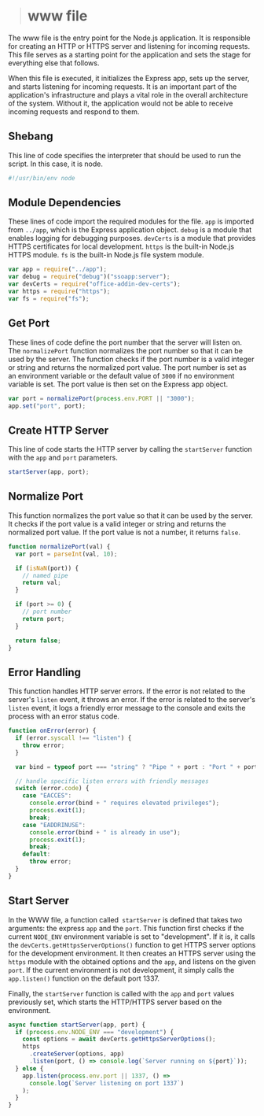 > # www file

The www file is the entry point for the Node.js application. It is responsible for creating an HTTP or HTTPS server and listening for incoming requests. This file serves as a starting point for the application and sets the stage for everything else that follows.

When this file is executed, it initializes the Express app, sets up the server, and starts listening for incoming requests. It is an important part of the application's infrastructure and plays a vital role in the overall architecture of the system. Without it, the application would not be able to receive incoming requests and respond to them.

## Shebang

This line of code specifies the interpreter that should be used to run the script. In this case, it is node.

```sh
#!/usr/bin/env node
```

## Module Dependencies

These lines of code import the required modules for the file. `app` is imported from `../app`, which is the Express application object. `debug` is a module that enables logging for debugging purposes. `devCerts` is a module that provides HTTPS certificates for local development. `https` is the built-in Node.js HTTPS module. `fs` is the built-in Node.js file system module.

```js
var app = require("../app");
var debug = require("debug")("ssoapp:server");
var devCerts = require("office-addin-dev-certs");
var https = require("https");
var fs = require("fs");
```

## Get Port

These lines of code define the port number that the server will listen on. The `normalizePort` function normalizes the port number so that it can be used by the server. The function checks if the port number is a valid integer or string and returns the normalized port value. The port number is set as an environment variable or the default value of `3000` if no environment variable is set. The port value is then set on the Express app object.

```js
var port = normalizePort(process.env.PORT || "3000");
app.set("port", port);
```

## Create HTTP Server

This line of code starts the HTTP server by calling the `startServer` function with the `app` and `port` parameters.

```js
startServer(app, port);
```

## Normalize Port

This function normalizes the port value so that it can be used by the server. It checks if the port value is a valid integer or string and returns the normalized port value. If the port value is not a number, it returns `false`.

```js
function normalizePort(val) {
  var port = parseInt(val, 10);

  if (isNaN(port)) {
    // named pipe
    return val;
  }

  if (port >= 0) {
    // port number
    return port;
  }

  return false;
}
```

## Error Handling

This function handles HTTP server errors. If the error is not related to the server's `listen` event, it throws an error. If the error is related to the server's `listen` event, it logs a friendly error message to the console and exits the process with an error status code.

```js
function onError(error) {
  if (error.syscall !== "listen") {
    throw error;
  }

  var bind = typeof port === "string" ? "Pipe " + port : "Port " + port;

  // handle specific listen errors with friendly messages
  switch (error.code) {
    case "EACCES":
      console.error(bind + " requires elevated privileges");
      process.exit(1);
      break;
    case "EADDRINUSE":
      console.error(bind + " is already in use");
      process.exit(1);
      break;
    default:
      throw error;
  }
}
```

## Start Server

In the WWW file, a function called` startServer` is defined that takes two arguments: the express `app` and the `port`. This function first checks if the current `NODE_ENV` environment variable is set to "development". If it is, it calls the `devCerts.getHttpsServerOptions()` function to get HTTPS server options for the development environment. It then creates an HTTPS server using the `https` module with the obtained options and the `app`, and listens on the given `port`. If the current environment is not development, it simply calls the `app.listen()` function on the default port 1337.

Finally, the `startServer` function is called with the `app` and `port` values previously set, which starts the HTTP/HTTPS server based on the environment.

```js
async function startServer(app, port) {
  if (process.env.NODE_ENV === "development") {
    const options = await devCerts.getHttpsServerOptions();
    https
      .createServer(options, app)
      .listen(port, () => console.log(`Server running on ${port}`));
  } else {
    app.listen(process.env.port || 1337, () =>
      console.log(`Server listening on port 1337`)
    );
  }
}
```
